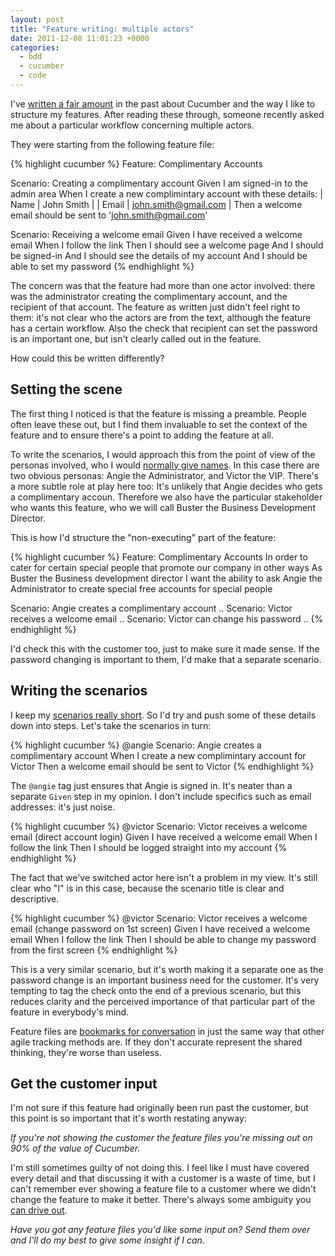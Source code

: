```yaml
---
layout: post
title: "Feature writing: multiple actors"
date: 2011-12-08 11:01:23 +0000
categories:
  - bdd
  - cucumber
  - code
---
```

I've [written a fair amount](/tag/cucumber) in the past about Cucumber and the way I like to structure my features. After reading these through, someone recently asked me about a particular workflow concerning multiple actors.

They were starting from the following feature file:

{% highlight cucumber %}
Feature: Complimentary Accounts

Scenario: Creating a complimentary account
  Given I am signed-in to the admin area
  When I create a new complimintary account with these details:
    | Name  | John Smith           |
    | Email | john.smith@gmail.com |
  Then a welcome email should be sent to 'john.smith@gmail.com'

Scenario: Receiving a welcome email
  Given I have received a welcome email
  When I follow the link
  Then I should see a welcome page
  And I should be signed-in
  And I should see the details of my account
  And I should be able to set my password
{% endhighlight %}

The concern was that the feature had more than one actor involved: there was the administrator creating the complimentary account, and the recipient of that account. The feature as written just didn't feel right to them: it's not clear who the actors are from the text, although the feature has a certain workflow. Also the check that recipient can set the password is an important one, but isn't clearly called out in the feature.

How could this be written differently?

## Setting the scene

The first thing I noticed is that the feature is missing a preamble. People often leave these out, but I find them invaluable to set the context of the feature and to ensure there's a point to adding the feature at all.

To write the scenarios, I would approach this from the point of view of the personas involved, who I would [normally give names](/2011/04/cucumbers-with-personality). In this case there are two obvious personas: Angie the Administrator, and Victor the VIP. There's a more subtle role at play here too: It's unlikely that Angie decides who gets a complimentary accoun. Therefore we also have the particular stakeholder who wants this feature, who we will call Buster the Business Development Director.

This is how I'd structure the "non-executing" part of the feature:

{% highlight cucumber %}
Feature: Complimentary Accounts
  In order to cater for certain special people that promote our
    company in other ways
  As Buster the Business development director
  I want the ability to ask Angie the Administrator to create
    special free accounts for special people

  Scenario: Angie creates a complimentary account
    ..
  Scenario: Victor receives a welcome email
    ..
  Scenario: Victor can change his password
    ..
{% endhighlight %}

I'd check this with the customer too, just to make sure it made sense. If the password changing is important to them, I'd make that a separate scenario.

## Writing the scenarios

I keep my [scenarios really short](/2011/09/layers-of-abstraction-writing-great-cucumber-code). So I'd try and push some of these details down into steps. Let's take the scenarios in turn:

{% highlight cucumber %}
@angie
Scenario: Angie creates a complimentary account
  When I create a new complimintary account for Victor
  Then a welcome email should be sent to Victor
{% endhighlight %}

The `@angie` tag just ensures that Angie is signed in. It's neater than a separate `Given` step in my opinion. I don't include specifics such as email addresses: it's just noise.

{% highlight cucumber %}
@victor
Scenario: Victor receives a welcome email (direct account login)
  Given I have received a welcome email
  When I follow the link
  Then I should be logged straight into my account
{% endhighlight %}

The fact that we've switched actor here isn't a problem in my view. It's still clear who "I" is in this case, because the scenario title is clear and descriptive.

{% highlight cucumber %}
@victor
Scenario: Victor receives a welcome email (change password on 1st screen)
  Given I have received a welcome email
  When I follow the link
  Then I should be able to change my password from the first screen
{% endhighlight %}

This is a very similar scenario, but it's worth making it a separate one as the password change is an important business need for the customer. It's very tempting to tag the check onto the end of a previous scenario, but this reduces clarity and the perceived importance of that particular part of the feature in everybody's mind.

Feature files are [bookmarks for conversation](/2010/02/the-story-card-is-not-the-story) in just the same way that other agile tracking methods are. If they don't accurate represent the shared thinking, they're worse than useless.

## Get the customer input

I'm not sure if this feature had originally been run past the customer, but this point is so important that it's worth restating anyway:

*If you're not showing the customer the feature files you're missing out on 90% of the value of Cucumber.*

I'm still sometimes guilty of not doing this. I feel like I must have covered every detail and that discussing it with a customer is a waste of time, but I can't remember ever showing a feature file to a customer where we didn't change the feature to make it better. There's always some ambiguity you [can drive out](/2010/01/driving-out-feature-ambiguity).

<p><i>Have you got any feature files you'd like some input on? Send them over and I'll do my best to give some insight if I can.</i></p>

